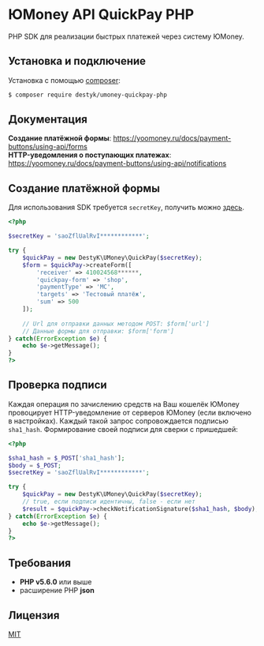 # ЮMoney API QuickPay PHP

PHP SDK для реализации быстрых платежей через систему ЮMoney.

## Установка и подключение

Установка с помощью [composer](https://getcomposer.org/download/):

```bash
$ composer require destyk/umoney-quickpay-php
```

## Документация

**Создание платёжной формы**: https://yoomoney.ru/docs/payment-buttons/using-api/forms <br>
**HTTP-уведомления о поступающих платежах**: https://yoomoney.ru/docs/payment-buttons/using-api/notifications

## Создание платёжной формы

Для использования SDK требуется `secretKey`, получить можно [здесь](https://yoomoney.ru/transfer/myservices/http-notification).

```php
<?php

$secretKey = 'saoZflUalRvI************';

try {
    $quickPay = new DestyK\UMoney\QuickPay($secretKey);
    $form = $quickPay->createForm([
        'receiver' => 410024568******,
        'quickpay-form' => 'shop',
        'paymentType' => 'MC',
        'targets' => 'Тестовый платёж',
        'sum' => 500
    ]);
    
    // Url для отправки данных методом POST: $form['url']
    // Данные формы для отправки: $form['form']
} catch(ErrorException $e) {
    echo $e->getMessage();
}
?>
```

## Проверка подписи

Каждая операция по зачислению средств на Ваш кошелёк ЮMoney провоцирует HTTP-уведомление от серверов ЮMoney (если включено в настройках). Каждый такой запрос сопровождается подписью `sha1_hash`. Формирование своей подписи для сверки с пришедшей:


```php
<?php

$sha1_hash = $_POST['sha1_hash'];
$body = $_POST;
$secretKey = 'saoZflUalRvI************';

try {
    $quickPay = new DestyK\UMoney\QuickPay($secretKey);
    // true, если подписи идентичны, false - если нет
    $result = $quickPay->checkNotificationSignature($sha1_hash, $body);
} catch(ErrorException $e) {
    echo $e->getMessage();
}
?>
```

## Требования

* **PHP v5.6.0** или выше
* расширение PHP **json**

## Лицензия

[MIT](LICENSE)